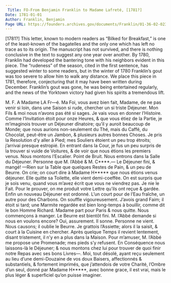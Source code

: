 ```yaml
---
 Title: FO-From Benjamin Franklin to Madame Lafreté, [1781?]
Date: 1781-01-01
Author: Franklin, Benjamin
Page URL: https://founders.archives.gov/documents/Franklin/01-36-02-0239
---
```


[1781?]
This letter, known to modern readers as “Bilked for Breakfast,” is one of the least-known of the bagatelles and the only one which has left no trace as to its origin. The manuscript has not survived, and there is nothing conclusive in the text to suggest any one year over another. By 1780, Franklin had developed the bantering tone with his neighbors evident in this piece. The “rudeness” of the season, cited in the first sentence, has suggested winter to some readers, but in the winter of 1780 Franklin’s gout was too severe to allow him to walk any distance. We place this piece in 1781, therefore, conjecturing that it may have been written during December. Franklin’s gout was gone, he was being entertained regularly, and the news of the Yorktown victory had given his spirits a tremendous lift.
 
M. F. A Madame LA Fr—é.
    Ma Foi, vous avez bien fait, Madame, de ne pas venir si loin, dans une Saison si rude, chercher un si triste Déjeuner. Mon Fils & moi nous n’avons pas été si sages. Je vais vous en donner l’Histoire.
Comme l’Invitation étoit pour onze Heures, & que vous étiez de la Partie, je m’imaginois trouver un Déjeuner dînatoire; qu’il y auroit beaucoup de Monde; que nous aurions non-seulement du Thé, mais du Caffé, du Chocolat, peut-être un Jambon, & plusieurs autres bonnes Choses. Je pris la Resolution d’y aller à Pied; mes Souliers étoient un peu trop étroits; j’arrivai presque estropié. En entrant dans la Cour, je fus un peu surpris de la trouver si vuide de Voitures, & de voir que nous étions les premiers venus. Nous montons l’Escalier. Point de Bruit. Nous entrons dans la Salle du Déjeuner. Personne que M. l’Abbé & M. C****.— Le Déjeuner fini, & mangé! —Rien sur la Table que quelques Restes de Pain, & un peu de Beurre. On crie; on court dire à Madame H***** que nous étions venus déjeuner. Elle quitte sa Toilette, elle vient demi-coeffée. On est surpris que je sois venu, quand vous m’avez écrit que vous ne viendrez pas. Je nie le Fait. Pour le prouver, on me produit votre Lettre qu’ils ont reçue & gardée.
Enfin un nouveau Déjeuner est ordonné. L’un court pour de l’Eau fraîche, un autre pour des Charbons. On souffle vigoureusement. J’avois grand Faim; il étoit si tard; une Marmite regardée est bien long-temps à bouillir, comme dit le bon Homme Richard. Madame part pour Paris & nous quitte. Nous commençons à manger. Le Beurre est bientôt fini. M. l’Abbé demande si nous en voulons encore? Oui, assurement. Il sonne. Personne ne vient. Nous causons; il oublie le Beurre. Je grattois l’Assiette; alors il la saisit, & court à la Cuisine en chercher. Après quelque Temps il revient lentement, disant tristement, il n’y en a plus dans la Maison. Pour m’amuser, M. l’Abbé me propose une Promenade; mes pieds s’y refusent. En Conséquence nous laissons-là le Déjeuner; & nous montons chez lui pour trouver de quoi finir notre Repas avec ses bons Livres—.
Moi, tout désolé, ayant reçu seulement au lieu d’une demi-Douzaine de vos doux Baisers, affectionnés & substantiels, & fortement imprimés, que j’attendois de votre Charité, l’Ombre d’un seul, donné par Madame H*****, avec bonne grace, il est vrai, mais le plus léger & superficiel qu’on puisse imaginer.

